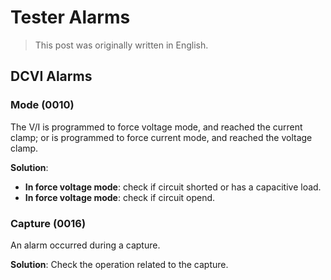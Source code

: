 # Tester Alarms

> This post was originally written in English.

## DCVI Alarms

### Mode (0010)

The V/I is programmed to force voltage mode, and reached the current clamp; or is programmed to force current mode, and reached the voltage clamp.

**Solution**:

- **In force voltage mode**: check if circuit shorted or has a capacitive load.
- **In force voltage mode**: check if circuit opend.

### Capture (0016)

An alarm occurred during a capture.

**Solution**: Check the operation related to the capture.
